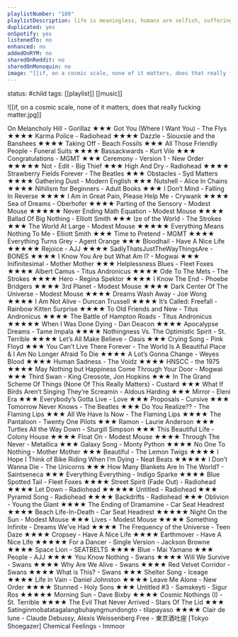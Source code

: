 ```yaml
---
playlistNumber: "189"
playlistDescription: life is meaningless, humans are selfish, suffering is inevitable and everybody dies but might as well live the most of it while i'm still here
duplicated: yes
onSpotify: yes
listenedTo: no
enhanced: no
addedOnRYM: no
sharedOnReddit: no
sharedOnMonoquin: no
image: "[[if, on a cosmic scale, none of it matters, does that really fucking matter.jpg]]"
---
```

status: #child 
tags: [[playlist]] [[music]] 

![[if, on a cosmic scale, none of it matters, does that really fucking matter.jpg]] 

On Melancholy Hill - Gorillaz ★★★
Got You (Where I Want You) - The Flys ★★★★
Karma Police - Radiohead ★★★★
Dazzle - Siouxsie and the Banshees ★★★★
Taking Off - Beach Fossils ★★★
All Those Friendly People - Funeral Suits ★★★★
Bassackwards - Kurt Vile ★★★
Congratulations - MGMT ★★★
Ceremony - Version 1 - New Order ★★★★★
Not - Edit - Big Thief ★★★
High And Dry - Radiohead ★★★★
Strawberry Fields Forever - The Beatles ★★★
Obstacles - Syd Matters ★★★★
Gathering Dust - Modern English ★★★
Nutshell - Alice In Chains ★★★★
Nihilism for Beginners - Adult Books ★★★
I Don’t Mind - Falling In Reverse ★★★★
I Am in Great Pain, Please Help Me - Crywank ★★★★
Sea of Dreams - Oberhofer ★★★★
Parting of the Sensory - Modest Mouse ★★★★★
Never Ending Math Equation - Modest Mouse ★★★★
Ballad Of Big Nothing - Elliott Smith ★★★
Ize of the World - The Strokes ★★★
The World At Large - Modest Mouse ★★★★★
Everything Means Nothing To Me - Elliott Smith ★★★
Time to Pretend - MGMT ★★★★
Everything Turns Grey - Agent Orange ★★★
Bloodhail - Have A Nice Life ★★★★★
Rejoice - AJJ ★★★★
SadlyThatsJustTheWayThingsAre - BONES ★★★★
I Know You Are but What Am I? - Mogwai ★★★
Inifinitesimal - Mother Mother ★★★
Helplessness Blues - Fleet Foxes ★★★★
Albert Camus - Titus Andronicus ★★★★
Ode To The Mets - The Strokes ★★★★
Hero - Regina Spektor ★★★★
I Know The End - Phoebe Bridgers ★★★★
3rd Planet - Modest Mouse ★★★★
Dark Center Of The Universe - Modest Mouse ★★★★
Dreams Wash Away - Joe Wong ★★★★
I Am Not Alive - Duncan Trussell ★★★★
It’s Called: Freefall - Rainbow Kitten Surprise ★★★★
To Old Friends and New - Titus Andronicus ★★★★
The Battle of Hampton Roads - Titus Andronicus ★★★★★
When I Was Done Dying - Dan Deacon ★★★★
Apocalypse Dreams - Tame Impala ★★★★
Nothingness Vs. The Optimistic Spirit - St. Terrible ★★★★
Let’s All Make Believe - Oasis ★★★
Crying Song - Pink Floyd ★★★
You Can’t Live There Forever - The World Is A Beautiful Place & I Am No Longer Afraid To Die ★★★★
A Lot’s Gonna Change - Weyes Blood ★★★★
Human Sadness - The Voidz ★★★★
HNSCC - the 1975 ★★★★
May Nothing but Happiness Come Through Your Door - Mogwai ★★★
Third Swan - King Creosote, Jon Hopkins ★★★
In The Grand Scheme Of Things (None Of This Really Matters) - Custard ★★★
What If Birds Aren’t Singing They’re Screamin - Aldous Harding ★★★
Mirror - Eleni Era ★★★
Everybody’s Gotta Live - Love ★★★
Proposals - Cursive ★★★
Tomorrow Never Knows - The Beatles ★★★
Do You Realize?? - The Flaming Lips ★★★
All We Have Is Now - The Flaming Lips ★★★★
The Pantaloon - Twenty One Pilots ★★★
Ramon - Laurie Anderson ★★★
Turtles All the Way Down - Sturgill Simpson ★★★
This Beautiful Life - Colony House ★★★★
Float On - Modest Mouse ★★★★
Through The Never - Metallica ★★★
Galaxy Song - Monty Python ★★★★
No One To Nothing - Mother Mother ★★★
Beautiful - The Lemon Twigs ★★★★
I Hope I Think of Bike Riding When I’m Dying - Neat Beats ★★★★★
I Don’t Wanna Die - The Unicorns ★★★
How Many Blankets Are In The World? - Saintseneca ★★★
Everything Everything - Indigo Sparke ★★★★
Blue Spotted Tail - Fleet Foxes ★★★★
Street Spirit (Fade Out) - Radiohead ★★★★
Let Down - Radiohead ★★★★★
Untitled - Radiohead ★★★
Pyramid Song - Radiohead ★★★★
Backdrifts - Radiohead ★★★
Oblivion - Young the Giant ★★★★
The Ending of Dramamine - Car Seat Headrest ★★★★
Beach Life-In-Death - Car Seat Headrest ★★★★★
Night On the Sun - Modest Mouse ★★★
Lives - Modest Mouse ★★★★
Something Infinite - Dreams We’ve Had ★★★★
The Frequency of the Universe - Teen Daze ★★★★
Cropsey - Have A Nice Life ★★★★
Earthmover - Have A Nice Life ★★★★★
For a Dancer - Single Version - Jackson Browne ★★★★
Space Lion - SEATBELTS ★★★★
Blue - Mai Yamane ★★★
People - AJJ ★★★★
You Know Nothing - Swans ★★★★
Will We Survive - Swans ★★★★
Why Are We Alive - Swans ★★★★
Red Velvet Corridor - Swans ★★★★
What is This? - Swans ★★★
Shelter Song - Iceage ★★★★
Life in Vain - Daniel Johnston ★★★★
Leave Me Alone - New Order ★★★★
Stunned - Holy Sons ★★★
Untitled #3 - Samskeyti - Sigur Ros ★★★★★
Morning Sun - Dave Bixby ★★★★
Cosmic Nothings (I) - St. Terrible ★★★★
The Evil That Never Arrived - Stars Of The Lid ★★★
Satinginmobatatagalangbuhayngmundongto - tilapayaso ★★★★
Clair de lune - Claude Debussy, Alexis Weissenberg
Free - 東京酒吐座 [Tokyo Shoegazer]
Chemical Feelings - Immoor

